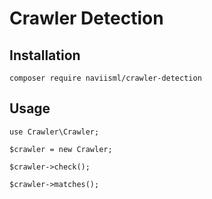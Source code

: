 # Crawler Detection

## Installation

```
composer require naviisml/crawler-detection
```

## Usage

```
use Crawler\Crawler;

$crawler = new Crawler;

$crawler->check();

$crawler->matches();
```
